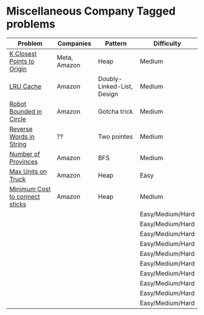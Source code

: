 # Miscellaneous Company Tagged problems #

| Problem      | Companies | Pattern | Difficulty |
| ----------- | ----------- |  ----------- | --------- |
| [K Closest Points to Origin](https://leetcode.com/problems/k-closest-points-to-origin/) | Meta, Amazon| Heap | Medium |
| [LRU Cache](https://leetcode.com/problems/lru-cache/submissions/) | Amazon | Doubly-Linked-List, Design | Medium |
| [Robot Bounded in Circle](https://leetcode.com/problems/robot-bounded-in-circle/) | Amazon | Gotcha trick | Medium |
| [Reverse Words in String](https://leetcode.com/problems/reverse-words-in-a-string/) | ??  | Two pointes | Medium |
| [Number of Provinces](https://leetcode.com/problems/number-of-provinces/) | Amazon | BFS | Medium |
| [Max Units on Truck](https://leetcode.com/problems/maximum-units-on-a-truck/) | Amazon | Heap   | Easy |
| [Minimum Cost to connect sticks](https://leetcode.com/problems/minimum-cost-to-connect-sticks/) | Amazon | Heap | Medium |
| []() |  |   | Easy/Medium/Hard |
| []() |  |   | Easy/Medium/Hard |
| []() |  |   | Easy/Medium/Hard |
| []() |  |   | Easy/Medium/Hard |
| []() |  |   | Easy/Medium/Hard |
| []() |  |   | Easy/Medium/Hard |
| []() |  |   | Easy/Medium/Hard |
| []() |  |   | Easy/Medium/Hard |
| []() |  |   | Easy/Medium/Hard |
| []() |  |   | Easy/Medium/Hard |

